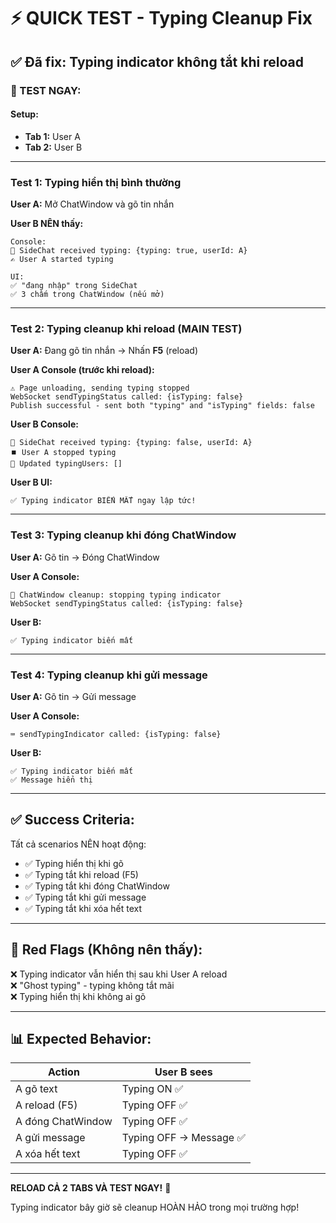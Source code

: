 # ⚡ QUICK TEST - Typing Cleanup Fix

## ✅ Đã fix: Typing indicator không tắt khi reload

### 🧪 TEST NGAY:

#### Setup:
- **Tab 1:** User A
- **Tab 2:** User B

---

### Test 1: Typing hiển thị bình thường

**User A:** Mở ChatWindow và gõ tin nhắn

**User B NÊN thấy:**
```
Console:
🎯 SideChat received typing: {typing: true, userId: A}
✍️ User A started typing

UI:
✅ "đang nhập" trong SideChat
✅ 3 chấm trong ChatWindow (nếu mở)
```

---

### Test 2: Typing cleanup khi reload (MAIN TEST)

**User A:** Đang gõ tin nhắn → Nhấn **F5** (reload)

**User A Console (trước khi reload):**
```
⚠️ Page unloading, sending typing stopped
WebSocket sendTypingStatus called: {isTyping: false}
Publish successful - sent both "typing" and "isTyping" fields: false
```

**User B Console:**
```
🎯 SideChat received typing: {typing: false, userId: A}
⏹️ User A stopped typing
📝 Updated typingUsers: []
```

**User B UI:**
```
✅ Typing indicator BIẾN MẤT ngay lập tức!
```

---

### Test 3: Typing cleanup khi đóng ChatWindow

**User A:** Gõ tin → Đóng ChatWindow

**User A Console:**
```
🧹 ChatWindow cleanup: stopping typing indicator
WebSocket sendTypingStatus called: {isTyping: false}
```

**User B:**
```
✅ Typing indicator biến mất
```

---

### Test 4: Typing cleanup khi gửi message

**User A:** Gõ tin → Gửi message

**User A Console:**
```
⌨️ sendTypingIndicator called: {isTyping: false}
```

**User B:**
```
✅ Typing indicator biến mất
✅ Message hiển thị
```

---

## ✅ Success Criteria:

Tất cả scenarios NÊN hoạt động:

- ✅ Typing hiển thị khi gõ
- ✅ Typing tắt khi reload (F5)
- ✅ Typing tắt khi đóng ChatWindow
- ✅ Typing tắt khi gửi message
- ✅ Typing tắt khi xóa hết text

---

## 🚨 Red Flags (Không nên thấy):

❌ Typing indicator vẫn hiển thị sau khi User A reload  
❌ "Ghost typing" - typing không tắt mãi  
❌ Typing hiển thị khi không ai gõ

---

## 📊 Expected Behavior:

| Action | User B sees |
|--------|-------------|
| A gõ text | Typing ON ✅ |
| A reload (F5) | Typing OFF ✅ |
| A đóng ChatWindow | Typing OFF ✅ |
| A gửi message | Typing OFF → Message ✅ |
| A xóa hết text | Typing OFF ✅ |

---

**RELOAD CẢ 2 TABS VÀ TEST NGAY!** 🚀

Typing indicator bây giờ sẽ cleanup HOÀN HẢO trong mọi trường hợp!

